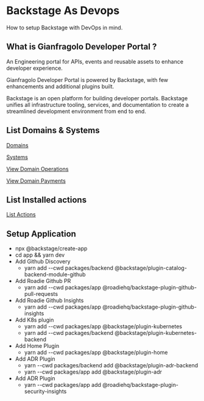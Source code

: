 # Backstage As Devops

How to setup Backstage with DevOps in mind.

## What is Gianfragolo Developer Portal ?

An Engineering portal for APIs, events and reusable assets to enhance developer experience.

Gianfragolo Developer Portal is powered by Backstage, with few enhancements and additional plugins built.

Backstage is an open platform for building developer portals. Backstage unifies all infrastructure tooling, services, and documentation to create a streamlined development environment from end to end.

## List Domains & Systems

[Domains](https://doh22-backstage-dockerapp.azurewebsites.net/catalog?filters%5Bkind%5D=domain&filters%5Buser%5D=owned)

[Systems](https://doh22-backstage-dockerapp.azurewebsites.net/catalog?filters%5Bkind%5D=system&filters%5Buser%5D=owned)

[View Domain Operations](https://doh22-backstage-dockerapp.azurewebsites.net/catalog-graph?rootEntityRefs%5B%5D=domain%3Adefault%2Foperations&maxDepth=2&selectedKinds%5B%5D=domain&selectedKinds%5B%5D=group&selectedKinds%5B%5D=system&selectedKinds%5B%5D=user&unidirectional=true&mergeRelations=false&direction=TB&showFilters=true)

[View Domain Payments](https://doh22-backstage-dockerapp.azurewebsites.net/catalog-graph?rootEntityRefs%5B%5D=domain%3Adefault%2Fpayments&maxDepth=2&selectedKinds%5B%5D=domain&selectedKinds%5B%5D=group&selectedKinds%5B%5D=system&selectedKinds%5B%5D=user&unidirectional=true&mergeRelations=false&direction=TB&showFilters=true)

## List Installed actions

[List Actions](https://doh22-backstage-dockerapp.azurewebsites.net/create/actions)

## Setup Application

* npx @backstage/create-app
* cd app && yarn dev
* Add Github Discovery
  * yarn add --cwd packages/backend @backstage/plugin-catalog-backend-module-github
* Add Roadie Github PR
  * yarn add --cwd packages/app @roadiehq/backstage-plugin-github-pull-requests
* Add Roadie Github Insights
  * yarn add --cwd packages/app @roadiehq/backstage-plugin-github-insights
* Add K8s plugin
  * yarn add --cwd packages/app @backstage/plugin-kubernetes
  * yarn add --cwd packages/backend @backstage/plugin-kubernetes-backend
* Add Home Plugin
  * yarn add --cwd packages/app @backstage/plugin-home
* Add ADR Plugin
  * yarn --cwd packages/backend add @backstage/plugin-adr-backend
  * yarn --cwd packages/app add @backstage/plugin-adr
* Add ADR Plugin
  * yarn --cwd packages/app add @roadiehq/backstage-plugin-security-insights